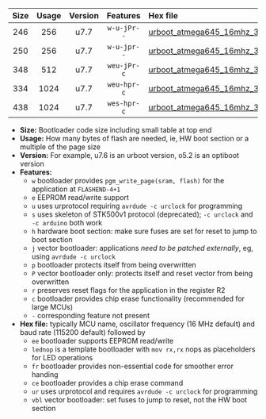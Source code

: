 |Size|Usage|Version|Features|Hex file|
|:-:|:-:|:-:|:-:|:--|
|246|256|u7.7|`w-u-jPr--`|[urboot_atmega645_16mhz_38400bps_lednop_ur_vbl.hex](https://raw.githubusercontent.com/stefanrueger/urboot.hex/main/mcus/atmega645/fcpu_16mhz/38400_bps/urboot_atmega645_16mhz_38400bps_lednop_ur_vbl.hex)|
|250|256|u7.7|`w-u-jpr--`|[urboot_atmega645_16mhz_38400bps_lednop_fr_ur_vbl.hex](https://raw.githubusercontent.com/stefanrueger/urboot.hex/main/mcus/atmega645/fcpu_16mhz/38400_bps/urboot_atmega645_16mhz_38400bps_lednop_fr_ur_vbl.hex)|
|348|512|u7.7|`weu-jPr-c`|[urboot_atmega645_16mhz_38400bps_ee_lednop_fr_ce_ur_vbl.hex](https://raw.githubusercontent.com/stefanrueger/urboot.hex/main/mcus/atmega645/fcpu_16mhz/38400_bps/urboot_atmega645_16mhz_38400bps_ee_lednop_fr_ce_ur_vbl.hex)|
|334|1024|u7.7|`weu-hpr-c`|[urboot_atmega645_16mhz_38400bps_ee_lednop_fr_ce_ur.hex](https://raw.githubusercontent.com/stefanrueger/urboot.hex/main/mcus/atmega645/fcpu_16mhz/38400_bps/urboot_atmega645_16mhz_38400bps_ee_lednop_fr_ce_ur.hex)|
|438|1024|u7.7|`wes-hpr-c`|[urboot_atmega645_16mhz_38400bps_ee_lednop_fr_ce.hex](https://raw.githubusercontent.com/stefanrueger/urboot.hex/main/mcus/atmega645/fcpu_16mhz/38400_bps/urboot_atmega645_16mhz_38400bps_ee_lednop_fr_ce.hex)|

- **Size:** Bootloader code size including small table at top end
- **Usage:** How many bytes of flash are needed, ie, HW boot section or a multiple of the page size
- **Version:** For example, u7.6 is an urboot version, o5.2 is an optiboot version
- **Features:**
  + `w` bootloader provides `pgm_write_page(sram, flash)` for the application at `FLASHEND-4+1`
  + `e` EEPROM read/write support
  + `u` uses urprotocol requiring `avrdude -c urclock` for programming
  + `s` uses skeleton of STK500v1 protocol (deprecated); `-c urclock` and `-c arduino` both work
  + `h` hardware boot section: make sure fuses are set for reset to jump to boot section
  + `j` vector bootloader: applications *need to be patched externally*, eg, using `avrdude -c urclock`
  + `p` bootloader protects itself from being overwritten
  + `P` vector bootloader only: protects itself and reset vector from being overwritten
  + `r` preserves reset flags for the application in the register R2
  + `c` bootloader provides chip erase functionality (recommended for large MCUs)
  + `-` corresponding feature not present
- **Hex file:** typically MCU name, oscillator frequency (16 MHz default) and baud rate (115200 default) followed by
  + `ee` bootloader supports EEPROM read/write
  + `lednop` is a template bootloader with `mov rx,rx` nops as placeholders for LED operations
  + `fr` bootloader provides non-essential code for smoother error handing
  + `ce` bootloader provides a chip erase command
  + `ur` uses urprotocol and requires `avrdude -c urclock` for programming
  + `vbl` vector bootloader: set fuses to jump to reset, not the HW boot section
